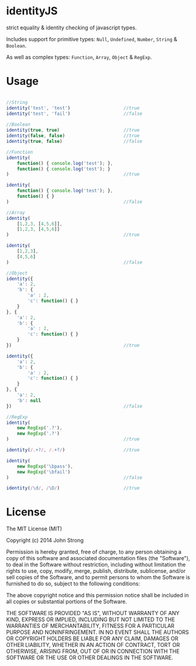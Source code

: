 identityJS
==========

strict equality &amp; identity checking of javascript types.

Includes support for primitive types: 
``Null``, ``Undefined``, ``Number``, ``String`` & ``Boolean``.

As well as complex types:
``Function``, ``Array``, ``Object`` & ``RegExp``.

Usage
=====
```javascript

//String
identity('test', 'test') 					//true
identity('test', 'fail')					//false
		
//Boolean
identity(true, true) 						//true
identity(false, false)						//true
identity(true, false)						//false

//Function
identity(
	function() { console.log('test'); }, 
	function() { console.log('test'); }
)											//true

identity(
	function() { console.log('test'); }, 
	function() { }
)											//false

//Array
identity(
	[1,2,3, [4,5,6]], 
	[1,2,3, [4,5,6]]
)											//true

identity(
	[1,2,3], 
	[4,5,6]
)											//false

//Object
identity({ 
	'a': 2,
	'b': { 
		'a' : 2, 
		'c': function() { } 
	}
}, { 
	'a': 2, 
	'b': { 
		'a' : 2, 
		'c': function() { } 
	}
})											//true

identity({ 
	'a': 2,
	'b': { 
		'a' : 2, 
		'c': function() { } 
	}
}, { 
	'a': 2, 
	'b': null
})											//false

//RegExp
identity(
	new RegExp('.?'),
	new RegExp('.?')
)											//true

identity(/.+?/, /.+?/)						//true

identity(
	new RegExp('\bpass'),
	new RegExp('\bfail')
)											//false

identity(/\d/, /\D/)						//true

```


License
=======
The MIT License (MIT)

Copyright (c) 2014 John Strong

Permission is hereby granted, free of charge, to any person obtaining a copy
of this software and associated documentation files (the "Software"), to deal
in the Software without restriction, including without limitation the rights
to use, copy, modify, merge, publish, distribute, sublicense, and/or sell
copies of the Software, and to permit persons to whom the Software is
furnished to do so, subject to the following conditions:

The above copyright notice and this permission notice shall be included in all
copies or substantial portions of the Software.

THE SOFTWARE IS PROVIDED "AS IS", WITHOUT WARRANTY OF ANY KIND, EXPRESS OR
IMPLIED, INCLUDING BUT NOT LIMITED TO THE WARRANTIES OF MERCHANTABILITY,
FITNESS FOR A PARTICULAR PURPOSE AND NONINFRINGEMENT. IN NO EVENT SHALL THE
AUTHORS OR COPYRIGHT HOLDERS BE LIABLE FOR ANY CLAIM, DAMAGES OR OTHER
LIABILITY, WHETHER IN AN ACTION OF CONTRACT, TORT OR OTHERWISE, ARISING FROM,
OUT OF OR IN CONNECTION WITH THE SOFTWARE OR THE USE OR OTHER DEALINGS IN THE
SOFTWARE.
